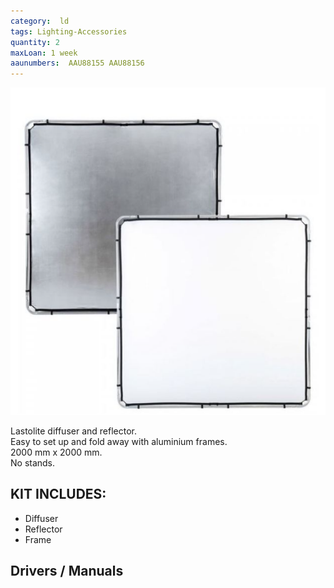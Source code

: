 ```yaml
---
category:  ld
tags: Lighting-Accessories
quantity: 2
maxLoan: 1 week
aaunumbers:  AAU88155 AAU88156
---
```

![Diffuserand Reflector Large](/assets/images/equip/lastolite.png)

Lastolite diffuser and reflector.<br>Easy to set up and fold away with aluminium frames.<br>2000 mm x 2000 mm.<br>No stands.
## KIT INCLUDES:
-  Diffuser
- Reflector
- Frame

## Drivers / Manuals
[]()




